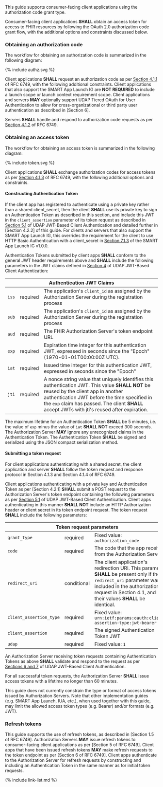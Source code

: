 This guide supports consumer-facing client applications using the authorization code grant type. 

Consumer-facing client applications **SHALL** obtain an access token for access to FHIR resources by following the OAuth 2.0 authorization code grant flow, with the additional options and constraints discussed below.

### Obtaining an authorization code

The workflow for obtaining an authorization code is summarized in the following diagram:
<br>
<div>
{% include authz.svg %}
</div>

Client applications **SHALL** request an authorization code as per [Section 4.1.1](https://datatracker.ietf.org/doc/html/rfc6749#section-4.1.1) of RFC 6749, with the following additional constraints. Client applications that also support the SMART App Launch IG are **NOT REQUIRED** to include a launch scope or launch context requirement scope. Client applications and servers **MAY** optionally support UDAP Tiered OAuth for User Authentication to allow for cross-organizational or third party user authentication as described in [Section 6].

Servers **SHALL** handle and respond to authorization code requests as per [Section 4.1.2](https://datatracker.ietf.org/doc/html/rfc6749#section-4.1.2) of RFC 6749.

### Obtaining an access token

The workflow for obtaining an access token is summarized in the following diagram:
<br>
<div>
{% include token.svg %}
</div>

Client applications **SHALL** exchange authorization codes for access tokens as per [Section 4.1.3](https://datatracker.ietf.org/doc/html/rfc6749#section-4.1.3) of RFC 6749, with the following additional options and constraints.

#### Constructing Authentication Token

If the client app has registered to authenticate using a private key rather than a shared client_secret, then the client **SHALL** use its private key to sign an Authentication Token as described in this section, and include this JWT in the `client_assertion` parameter of its token request as described in [Section 5.1](https://www.udap.org/udap-jwt-client-auth.html) of UDAP JWT-Based Client Authentication and detailed further in [Section 4.2.2] of this guide. For clients and servers that also support the SMART App Launch IG, this overrides the requirement for the client to use HTTP Basic Authentication with a client_secret in [Section 7.1.3](http://hl7.org/fhir/smart-app-launch/1.0.0/index.html#step-3-app-exchanges-authorization-code-for-access-token) of the SMART App Launch IG v1.0.0.

Authentication Tokens submitted by client apps **SHALL** conform to the general JWT header requirements above and **SHALL** include the following parameters in the JWT claims defined in [Section 4](https://www.udap.org/udap-jwt-client-auth.html) of UDAP JWT-Based Client Authentication:

<table class="table">
  <thead>
    <th colspan="3">Authentication JWT Claims</th>
  </thead>
  <tbody>
    <tr>
      <td><code>iss</code></td>
      <td><span class="label label-success">required</span></td>
      <td>
        The application's <code>client_id</code> as assigned by the Authorization Server during the registration process
      </td>
    </tr>
    <tr>
      <td><code>sub</code></td>
      <td><span class="label label-success">required</span></td>
      <td>
        The application's <code>client_id</code> as assigned by the Authorization Server during the registration process
      </td>
    </tr>
    <tr>
      <td><code>aud</code></td>
      <td><span class="label label-success">required</span></td>
      <td>
        The FHIR Authorization Server's token endpoint URL
      </td>
    </tr>
    <tr>
      <td><code>exp</code></td>
      <td><span class="label label-success">required</span></td>
      <td>
        Expiration time integer for this authentication JWT, expressed in seconds since the "Epoch" (1970-01-01T00:00:00Z UTC).
      </td>
    </tr>
    <tr>
      <td><code>iat</code></td>
      <td><span class="label label-success">required</span></td>
      <td>
        Issued time integer for this authentication JWT, expressed in seconds since the "Epoch"
      </td>
    </tr>
    <tr>
      <td><code>jti</code></td>
      <td><span class="label label-success">required</span></td>
      <td>
        A nonce string value that uniquely identifies this authentication JWT. This value <strong>SHALL NOT</strong> be reused by the client app in another authentication JWT before the time specified in the <code>exp</code> claim has passed. The client <strong>SHALL</strong> accept JWTs with jti's reused after expiration.
      </td>
    </tr>
  </tbody>
</table>

The maximum lifetime for an Authentication Token **SHALL** be 5 minutes, i.e. the value of `exp` minus the value of `iat` **SHALL NOT** exceed 300 seconds. The Authorization Server **MAY** ignore any unrecognized claims in the Authentication Token. The Authentication Token **SHALL** be signed and serialized using the JSON compact serialization method. 

#### Submitting a token request

For client applications authenticating with a shared secret, the client application and server **SHALL** follow the token request and response protocol in Section 4.1.3 and Section 4.1.4 of RFC 6749.

Client applications authenticating with a private key and Authentication Token as per [Section 4.2.1] **SHALL** submit a POST request to the Authorization Server's token endpoint containing the following parameters as per [Section 5.1](https://www.udap.org/udap-jwt-client-auth.html) of UDAP JWT-Based Client Authentication. Client apps authenticating in this manner **SHALL NOT** include an HTTP Authorization header or client secret in its token endpoint request. The token request **SHALL** include the following parameters:

<table class="table">
  <thead>
    <th colspan="3">Token request parameters</th>
  </thead>
  <tbody>
    <tr>
      <td><code>grant_type</code></td>
      <td><span class="label label-success">required</span></td>
      <td>
        Fixed value: <code>authorization_code</code>
      </td>
    </tr>
    <tr>
      <td><code>code</code></td>
      <td><span class="label label-success">required</span></td>
      <td>
        The code that the app received from the Authorization Server
      </td>
    </tr>
    <tr>
      <td><code>redirect_uri</code></td>
      <td><span class="label label-warning">conditional</span></td>
      <td>
        The client application's redirection URI. This parameter <strong>SHALL</strong> be present only if the <code>redirect_uri</code> parameter was included in the authorization request in Section 4.1, and their values <strong>SHALL</strong> be identical.
      </td>
    </tr>
    <tr>
      <td><code>client_assertion_type</code></td>
      <td><span class="label label-success">required</span></td>
      <td>
        Fixed value: <code>urn:ietf:params:oauth:client-assertion-type:jwt-bearer</code>
      </td>
    </tr>
    <tr>
      <td><code>client_assertion</code></td>
      <td><span class="label label-success">required</span></td>
      <td>
        The signed Authentication Token JWT
      </td>
    </tr>
    <tr>
      <td><code>udap</code></td>
      <td><span class="label label-success">required</span></td>
      <td>
        Fixed value: <code>1</code>
      </td>
    </tr>
  </tbody>
</table>

An Authorization Server receiving token requests containing Authentication Tokens as above **SHALL** validate and respond to the request as per [Sections 6 and 7](https://www.udap.org/udap-jwt-client-auth.html) of UDAP JWT-Based Client Authentication.

For all successful token requests, the Authorization Server **SHALL** issue access tokens with a lifetime no longer than 60 minutes. 

<div class="stu-note" markdown="1">
This guide does not currently constrain the type or format of access tokens issued by Authorization Servers. Note that other implementation guides (e.g. SMART App Launch, IUA, etc.), when used together with this guide, may limit the allowed access token types (e.g. Bearer) and/or formats (e.g. JWT).
</div>

### Refresh tokens

This guide supports the use of refresh tokens, as described in [Section 1.5 of RFC 6749]. Authorization Servers **MAY** issue refresh tokens to consumer-facing client applications as per [Section 5 of RFC 6749]. Client apps that have been issued refresh tokens **MAY** make refresh requests to the token endpoint as per [Section 6 of RFC 6749]. Client apps authenticate to the Authorization Server for refresh requests by constructing and including an Authentication Token in the same manner as for initial token requests.

{% include link-list.md %}